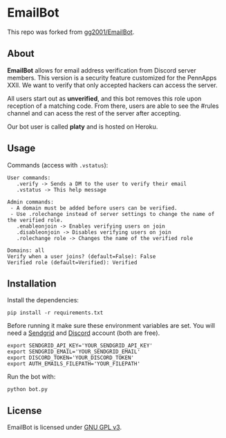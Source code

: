 # EmailBot

This repo was forked from [gg2001/EmailBot](https://github.com/gg2001/EmailBot).

## About

**EmailBot** allows for email address verification from Discord server members. This version is a security feature customized for the PennApps XXII. We want to verify that only accepted hackers can access the server.

All users start out as **unverified**, and this bot removes this role upon reception of a matching code. From there, users are able to see the #rules channel and can acess the rest of the server after accepting.

Our bot user is called **platy** and is hosted on Heroku.

## Usage

Commands (access with `.vstatus`):

```
User commands: 
   .verify -> Sends a DM to the user to verify their email
   .vstatus -> This help message

Admin commands: 
 - A domain must be added before users can be verified.
 - Use .rolechange instead of server settings to change the name of the verified role.
   .enableonjoin -> Enables verifying users on join
   .disableonjoin -> Disables verifying users on join
   .rolechange role -> Changes the name of the verified role

Domains: all
Verify when a user joins? (default=False): False
Verified role (default=Verified): Verified
```

## Installation

Install the dependencies:

```
pip install -r requirements.txt
```

Before running it make sure these environment variables are set. You will need a [Sendgrid](https://sendgrid.com/docs/for-developers/sending-email/api-getting-started/) and [Discord](https://discordpy.readthedocs.io/en/latest/discord.html#discord-intro) account (both are free). 

```
export SENDGRID_API_KEY='YOUR_SENDGRID_API_KEY'
export SENDGRID_EMAIL='YOUR_SENDGRID_EMAIL'
export DISCORD_TOKEN='YOUR_DISCORD_TOKEN'
export AUTH_EMAILS_FILEPATH='YOUR_FILEPATH'
```

Run the bot with:

```
python bot.py
```

## License

EmailBot is licensed under [GNU GPL v3](LICENSE).
